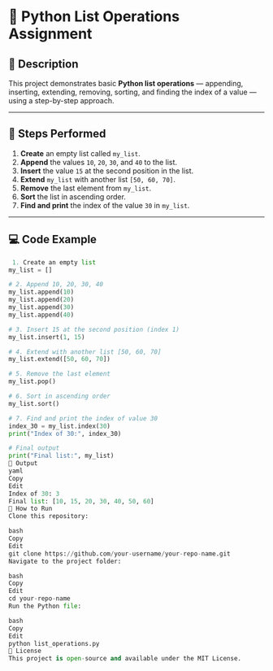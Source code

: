 # 🐍 Python List Operations Assignment

## 📌 Description
This project demonstrates basic **Python list operations** — appending, inserting, extending, removing, sorting, and finding the index of a value — using a step-by-step approach.

---

## 📝 Steps Performed
1. **Create** an empty list called `my_list`.
2. **Append** the values `10`, `20`, `30`, and `40` to the list.
3. **Insert** the value `15` at the second position in the list.
4. **Extend** `my_list` with another list `[50, 60, 70]`.
5. **Remove** the last element from `my_list`.
6. **Sort** the list in ascending order.
7. **Find and print** the index of the value `30` in `my_list`.

---

## 💻 Code Example

```python
 1. Create an empty list
my_list = []

# 2. Append 10, 20, 30, 40
my_list.append(10)
my_list.append(20)
my_list.append(30)
my_list.append(40)

# 3. Insert 15 at the second position (index 1)
my_list.insert(1, 15)

# 4. Extend with another list [50, 60, 70]
my_list.extend([50, 60, 70])

# 5. Remove the last element
my_list.pop()

# 6. Sort in ascending order
my_list.sort()

# 7. Find and print the index of value 30
index_30 = my_list.index(30)
print("Index of 30:", index_30)

# Final output
print("Final list:", my_list)
📂 Output
yaml
Copy
Edit
Index of 30: 3
Final list: [10, 15, 20, 30, 40, 50, 60]
🚀 How to Run
Clone this repository:

bash
Copy
Edit
git clone https://github.com/your-username/your-repo-name.git
Navigate to the project folder:

bash
Copy
Edit
cd your-repo-name
Run the Python file:

bash
Copy
Edit
python list_operations.py
📜 License
This project is open-source and available under the MIT License.
